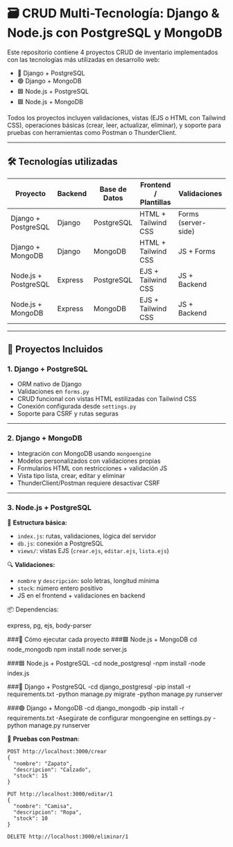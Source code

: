 # 🗃️ CRUD Multi-Tecnología: Django & Node.js con PostgreSQL y MongoDB

Este repositorio contiene 4 proyectos CRUD de inventario implementados con las tecnologías más utilizadas en desarrollo web:

- 🔵 Django + PostgreSQL  
- 🟢 Django + MongoDB  
- 🟦 Node.js + PostgreSQL  
- 🟩 Node.js + MongoDB  

Todos los proyectos incluyen validaciones, vistas (EJS o HTML con Tailwind CSS), operaciones básicas (crear, leer, actualizar, eliminar), y soporte para pruebas con herramientas como Postman o ThunderClient.

---

## 🛠️ Tecnologías utilizadas

| Proyecto                  | Backend  | Base de Datos | Frontend / Plantillas | Validaciones         |
|---------------------------|----------|----------------|------------------------|----------------------|
| Django + PostgreSQL       | Django   | PostgreSQL     | HTML + Tailwind CSS    | Forms (server-side)  |
| Django + MongoDB          | Django   | MongoDB        | HTML + Tailwind CSS    | JS + Forms           |
| Node.js + PostgreSQL      | Express  | PostgreSQL     | EJS + Tailwind CSS     | JS + Backend         |
| Node.js + MongoDB         | Express  | MongoDB        | EJS + Tailwind CSS     | JS + Backend         |

---

## 🧩 Proyectos Incluidos

### 1. Django + PostgreSQL

- ORM nativo de Django
- Validaciones en `forms.py`
- CRUD funcional con vistas HTML estilizadas con Tailwind CSS
- Conexión configurada desde `settings.py`
- Soporte para CSRF y rutas seguras

---

### 2. Django + MongoDB

- Integración con MongoDB usando `mongoengine`
- Modelos personalizados con validaciones propias
- Formularios HTML con restricciones + validación JS
- Vista tipo lista, crear, editar y eliminar
- ThunderClient/Postman requiere desactivar CSRF

---

### 3. Node.js + PostgreSQL

📄 **Estructura básica:**
- `index.js`: rutas, validaciones, lógica del servidor
- `db.js`: conexión a PostgreSQL
- `views/`: vistas EJS (`crear.ejs`, `editar.ejs`, `lista.ejs`)

🔍 **Validaciones:**
- `nombre` y `descripción`: solo letras, longitud mínima
- `stock`: número entero positivo
- JS en el frontend + validaciones en backend

📦 Dependencias:


express, pg, ejs, body-parser

###🚀 Cómo ejecutar cada proyecto
###🟩 Node.js + MongoDB
cd node_mongodb
npm install
node server.js

###🟦 Node.js + PostgreSQL
-cd node_postgresql
-npm install
-node index.js

###🔵 Django + PostgreSQL
-cd django_postgresql
-pip install -r requirements.txt
-python manage.py migrate
-python manage.py runserver

###🟢 Django + MongoDB
-cd django_mongodb
-pip install -r requirements.txt
-Asegúrate de configurar mongoengine en settings.py
-python manage.py runserver

🧪 **Pruebas con Postman**:

```http
POST http://localhost:3000/crear
{
  "nombre": "Zapato",
  "descripcion": "Calzado",
  "stock": 15
}

PUT http://localhost:3000/editar/1
{
  "nombre": "Camisa",
  "descripcion": "Ropa",
  "stock": 10
}

DELETE http://localhost:3000/eliminar/1
```


